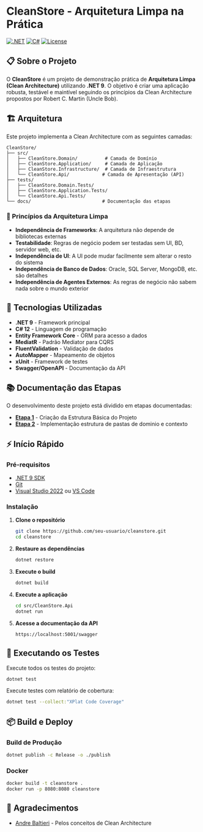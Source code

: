 # CleanStore - Arquitetura Limpa na Prática

[![.NET](https://img.shields.io/badge/.NET-9.0-blue.svg)](https://dotnet.microsoft.com/)
[![C#](https://img.shields.io/badge/C%23-12.0-green.svg)](https://docs.microsoft.com/en-us/dotnet/csharp/)
[![License](https://img.shields.io/badge/license-MIT-blue.svg)](LICENSE)

## 📋 Sobre o Projeto

O **CleanStore** é um projeto de demonstração prática de **Arquitetura Limpa (Clean Architecture)** utilizando **.NET 9**. O objetivo é criar uma aplicação robusta, testável e maintível seguindo os princípios da Clean Architecture propostos por Robert C. Martin (Uncle Bob).

## 🏗️ Arquitetura

Este projeto implementa a Clean Architecture com as seguintes camadas:

```
CleanStore/
├── src/
│   ├── CleanStore.Domain/          # Camada de Domínio
│   ├── CleanStore.Application/     # Camada de Aplicação
│   ├── CleanStore.Infrastructure/  # Camada de Infraestrutura
│   └── CleanStore.Api/            # Camada de Apresentação (API)
├── tests/
│   ├── CleanStore.Domain.Tests/
│   ├── CleanStore.Application.Tests/
│   └── CleanStore.Api.Tests/
└── docs/                          # Documentação das etapas
```

### 🎯 Princípios da Arquitetura Limpa

- **Independência de Frameworks**: A arquitetura não depende de bibliotecas externas
- **Testabilidade**: Regras de negócio podem ser testadas sem UI, BD, servidor web, etc.
- **Independência de UI**: A UI pode mudar facilmente sem alterar o resto do sistema
- **Independência de Banco de Dados**: Oracle, SQL Server, MongoDB, etc. são detalhes
- **Independência de Agentes Externos**: As regras de negócio não sabem nada sobre o mundo exterior

## 🚀 Tecnologias Utilizadas

- **.NET 9** - Framework principal
- **C# 12** - Linguagem de programação
- **Entity Framework Core** - ORM para acesso a dados
- **MediatR** - Padrão Mediator para CQRS
- **FluentValidation** - Validação de dados
- **AutoMapper** - Mapeamento de objetos
- **xUnit** - Framework de testes
- **Swagger/OpenAPI** - Documentação da API

## 📚 Documentação das Etapas

O desenvolvimento deste projeto está dividido em etapas documentadas:

- **[Etapa 1](docs/etapa-01-estrutura-basica.md)** - Criação da Estrutura Básica do Projeto
- **[Etapa 2](docs/etapa-02-dominios-e-contextos.md)** - Implementação estrutura de pastas de dominio e contexto

## ⚡ Início Rápido

### Pré-requisitos

- [.NET 9 SDK](https://dotnet.microsoft.com/download/dotnet/9.0)
- [Git](https://git-scm.com/)
- [Visual Studio 2022](https://visualstudio.microsoft.com/) ou [VS Code](https://code.visualstudio.com/)

### Instalação

1. **Clone o repositório**
   ```bash
   git clone https://github.com/seu-usuario/cleanstore.git
   cd cleanstore
   ```

2. **Restaure as dependências**
   ```bash
   dotnet restore
   ```

3. **Execute o build**
   ```bash
   dotnet build
   ```

4. **Execute a aplicação**
   ```bash
   cd src/CleanStore.Api
   dotnet run
   ```

5. **Acesse a documentação da API**
   ```
   https://localhost:5001/swagger
   ```

## 🧪 Executando os Testes

Execute todos os testes do projeto:

```bash
dotnet test
```

Execute testes com relatório de cobertura:

```bash
dotnet test --collect:"XPlat Code Coverage"
```

## 📦 Build e Deploy

### Build de Produção

```bash
dotnet publish -c Release -o ./publish
```

### Docker

```bash
docker build -t cleanstore .
docker run -p 8080:8080 cleanstore
```

## 🙏 Agradecimentos

- [Andre Baltieri](https://github.com/balta-io/2506) - Pelos conceitos de Clean Architecture
